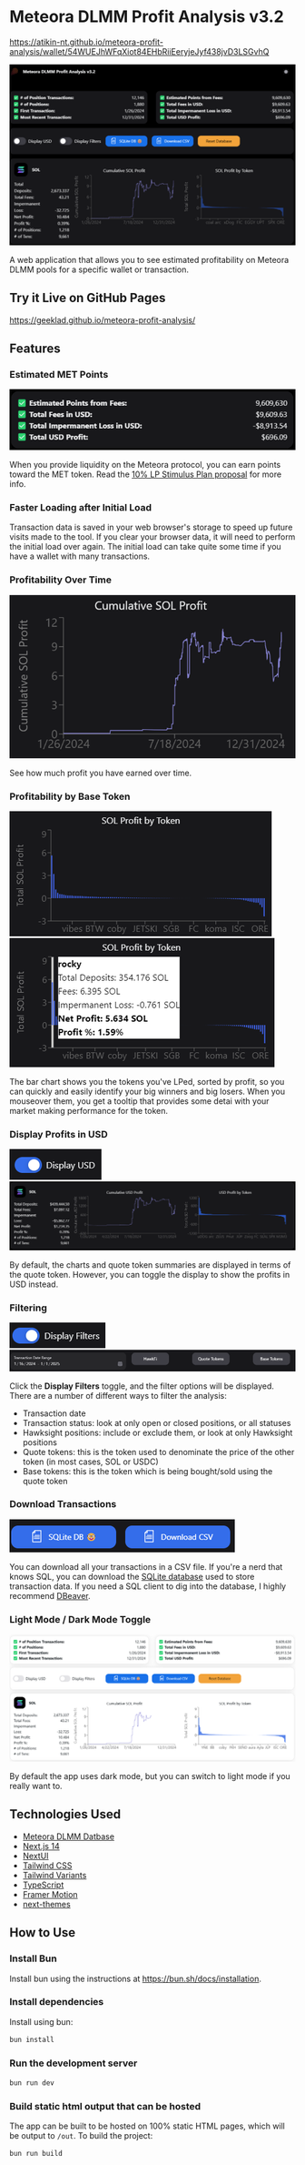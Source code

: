 # Meteora DLMM Profit Analysis v3.2

https://atikin-nt.github.io/meteora-profit-analysis/wallet/54WUEJhWFqXiot84EHbRiiEeryjeJyf438jvD3LSGvhQ

[![Meteora DLMM Profit Analysis tool screenshot](readme-img/app.png)](https://geeklad.github.io/meteora-profit-analysis/)

A web application that allows you to see estimated profitability on Meteora
DLMM pools for a specific wallet or transaction.

## Try it Live on GitHub Pages

https://geeklad.github.io/meteora-profit-analysis/

## Features

### Estimated MET Points

![Estimated MET points](readme-img/points.png)

When you provide liquidity on the Meteora protocol, you can earn points toward
the MET token. Read the [10% LP Stimulus Plan proposal](https://proposals.meteora.ag/t/10-lp-stimulus-plan/9) for more info.

### Faster Loading after Initial Load

Transaction data is saved in your web browser's storage to speed up future
visits made to the tool. If you clear your browser data, it will
need to perform the initial load over again. The initial load can take quite
some time if you have a wallet with many transactions.

### Profitability Over Time

![Profitability over time](readme-img/time-series.png)

See how much profit you have earned over time.

### Profitability by Base Token

![Profit by base token](readme-img/bar-chart-1.png)
![Profit by base token with detail](readme-img/bar-chart-2.png)

The bar chart shows you the tokens you've LPed, sorted by profit, so you can
quickly and easily identify your big winners and big losers. When you
mouseover them, you get a tooltip that provides some detai with your market
making performance for the token.

### Display Profits in USD

![USD toggle](readme-img/usd-toggle.png)
![Profits displayed in USD](readme-img/usd-analysis.png)

By default, the charts and quote token summaries are displayed in terms of the
quote token. However, you can toggle the display to show the profits in USD
instead.

### Filtering

![Filter toggle](readme-img/filter-toggle.png)
![Filtering](readme-img/filtering.png)

Click the **Display Filters** toggle, and the filter options will be displayed.
There are a number of different ways to filter the analysis:

- Transaction date
- Transaction status: look at only open or closed positions, or all statuses
- Hawksight positions: include or exclude them, or look at only Hawksight
  positions
- Quote tokens: this is the token used to denominate the price of the other
  token (in most cases, SOL or USDC)
- Base tokens: this is the token which is being bought/sold using the quote
  token

### Download Transactions

![Transaction downloading buttons](readme-img/download.png)

You can download all your transactions in a CSV file. If you're a nerd that
knows SQL, you can download the [SQLite database](https://www.sqlite.org/) used
to store transaction data. If you need a SQL client to dig into the database,
I highly recommend [DBeaver](https://dbeaver.io/).

### Light Mode / Dark Mode Toggle

![Meteora DLMM Profit Analysis tool in light mode](readme-img/light-mode.png)

By default the app uses dark mode, but you can switch to light mode if you
really want to.

## Technologies Used

- [Meteora DLMM Datbase]()
- [Next.js 14](https://nextjs.org/docs/getting-started)
- [NextUI](https://nextui.org)
- [Tailwind CSS](https://tailwindcss.com)
- [Tailwind Variants](https://tailwind-variants.org)
- [TypeScript](https://www.typescriptlang.org)
- [Framer Motion](https://www.framer.com/motion)
- [next-themes](https://github.com/pacocoursey/next-themes)

## How to Use

### Install Bun

Install bun using the instructions at https://bun.sh/docs/installation.

### Install dependencies

Install using bun:

```bash
bun install
```

### Run the development server

```bash
bun run dev
```

### Build static html output that can be hosted

The app can be built to be hosted on 100% static HTML pages, which will be
output to `/out`. To build the project:

```bash
bun run build
```
